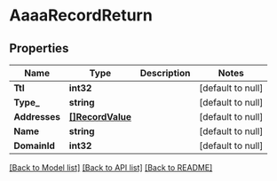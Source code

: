 # AaaaRecordReturn

## Properties
Name | Type | Description | Notes
------------ | ------------- | ------------- | -------------
**Ttl** | **int32** |  | [default to null]
**Type_** | **string** |  | [default to null]
**Addresses** | [**[]RecordValue**](RecordValue.md) |  | [default to null]
**Name** | **string** |  | [default to null]
**DomainId** | **int32** |  | [default to null]

[[Back to Model list]](../README.md#documentation-for-models) [[Back to API list]](../README.md#documentation-for-api-endpoints) [[Back to README]](../README.md)


